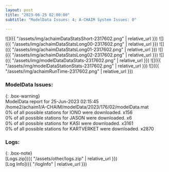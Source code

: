 ```yaml
---
layout: post
title: "2023-06-25 02:00:00"
subtitle: "ModelData Issues: 4; A-CHAIM System Issues: 0"

---
```


![]({{ "/assets/img/achaimDataStatsShort-2317602.png" | relative_url }})
![]({{ "/assets/img/achaimDataStatsLong00-2317602.png" | relative_url }})
![]({{ "/assets/img/achaimDataStatsLong01-2317602.png" | relative_url }})
![]({{ "/assets/img/achaimDataStatsLong02-2317602.png" | relative_url }})
![]({{ "/assets/img/modelDataDataStats-2317602.png" | relative_url }})
![]({{ "/assets/img/modelDataStationStats-2317602.png" | relative_url }})
![]({{ "/assets/img/achaimRunTime-2317602.png" | relative_url }})


### ModelData Issues:  
  
{: .box-warning}  
 ModelData report for 25-Jun-2023 02:15:45   
 /home2/achaim1/A-CHAIM/modelData/2023/176/02/modelData.mat   
 0% of all possible stations for IONO were downloaded. x156   
 0% of all possible stations for JASON were downloaded. x6   
 0% of all possible stations for KASI were downloaded. x3161   
 0% of all possible stations for KARTVERKET were downloaded. x2870   
  


### Logs:  
  
{: .box-note}  
[Logs.zip]({{ "/assets/other/logs.zip" | relative_url }})  
[Log Info]({{ "/logInfo" | relative_url }})  
